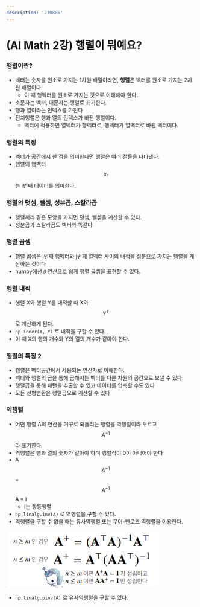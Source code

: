 ```yaml
---
description: '210805'
---
```


# \(AI Math 2강\) 행렬이 뭐예요?

### 행렬이란?

* 벡터는 숫자를 원소로 가지는 1차원 배열이라면, **행렬**은 벡터를 원소로 가지는 2차원 배열이다.
  * 이 때 행벡터를 원소로 가지는 것으로 이해해야 한다.
* 소문자는 벡터, 대문자는 행렬로 표기한다.
* 행과 열이라는 인덱스를 가진다
* 전치행렬은 행과 열의 인덱스가 바뀐 행렬이다.
  * 벡터에 적용하면 열벡터가 행벡터로, 행벡터가 열벡터로 바뀐 벡터이다.



### 행렬의 특징

* 벡터가 공간에서 한 점을 의미한다면 행렬은 여러 점들을 나타낸다.
* 행렬의 행벡터 $$ x_i $$는 i번째 데이터를 의미한다.



### 행렬의 덧셈, 뺄셈, 성분곱, 스칼라곱

* 행렬끼리 같은 모양을 가지면 덧셈, 뺄셈을 계산할 수 있다.
* 성분곱과 스칼라곱도 벡터와 똑같다



### 행렬 곱셈

* 행렬 곱셈은 i번째 행벡터와 j번째 열벡터 사이의 내적을 성분으로 가지는 행렬을 계산하는 것이다
* numpy에선 `@` 연산으로 쉽게 행렬 곱셈을 표현할 수 있다.



### 행렬 내적

* 행렬 X와 행렬 Y를 내적할 때 X와 $$ Y^T $$로 계산하게 된다.
* `np.inner(X, Y)` 로 내적을 구할 수 있다.
* 이 때 X의 행의 개수와 Y의 열의 개수가 같아야 한다.



### 행렬의 특징 2

* 행렬은 벡터공간에서 사용되는 연산자로 이해한다.
* 벡터와 행렬의 곱을 통해 곱해지는 벡터를 다른 차원의 공간으로 보낼 수 있다.
* 행렬곱을 통해 패턴을 추출할 수 있고 데이터를 압축할 수도 있다
* 모든 선형변환은 행렬곱으로 계산할 수 있다



### 역행렬

* 어떤 행렬 A의 연산을 거꾸로 되돌리는 행렬을 역행렬이라 부르고 $$ A^{-1} $$라 표기한다.
* 역행렬은 행과 열의 숫자가 같아야 하며 행렬식이 0이 아니어야 한다
* A$$ A^{-1} $$ = $$ A^{-1} $$A = I
  * I는 항등행렬
* `np.linalg.inv(A)` 로 역행렬을 구할 수 있다.
* 역행렬을 구할 수 없을 때는 유사역행렬 또는 무어-펜로즈 역행렬을 이용한다.

![](../../../../.gitbook/assets/image%20%28751%29.png)

* `np.linalg.pinv(A)` 로 유사역행렬을 구할 수 있다.



